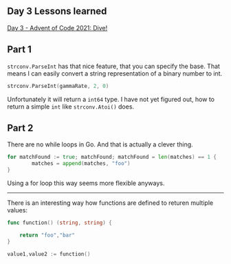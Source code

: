 ## Day 3 Lessons learned

[Day 3 - Advent of Code 2021: Dive!](https://adventofcode.com/2021/day/3)

## Part 1

`strconv.ParseInt` has that nice feature, that you can specify the base. That means I can easily convert a string representation of a binary number to int.

```go
strconv.ParseInt(gammaRate, 2, 0)
```

Unfortunately it will return a `int64` type. I have not yet figured out, how to return a simple `int` like `strconv.Atoi()` does.

## Part 2

There are no while loops in Go. And that is actually a clever thing.

```go
for matchFound := true; matchFound; matchFound = len(matches) == 1 {
		matches = append(matches, "foo")
}
```

Using a for loop this way seems more flexible anyways.

---
 
 There is an interesting way how functions are defined to returen multiple values:

 ```go
 func function() (string, string) {

     return "foo","bar"
 }

 value1,value2 := function()
 ```